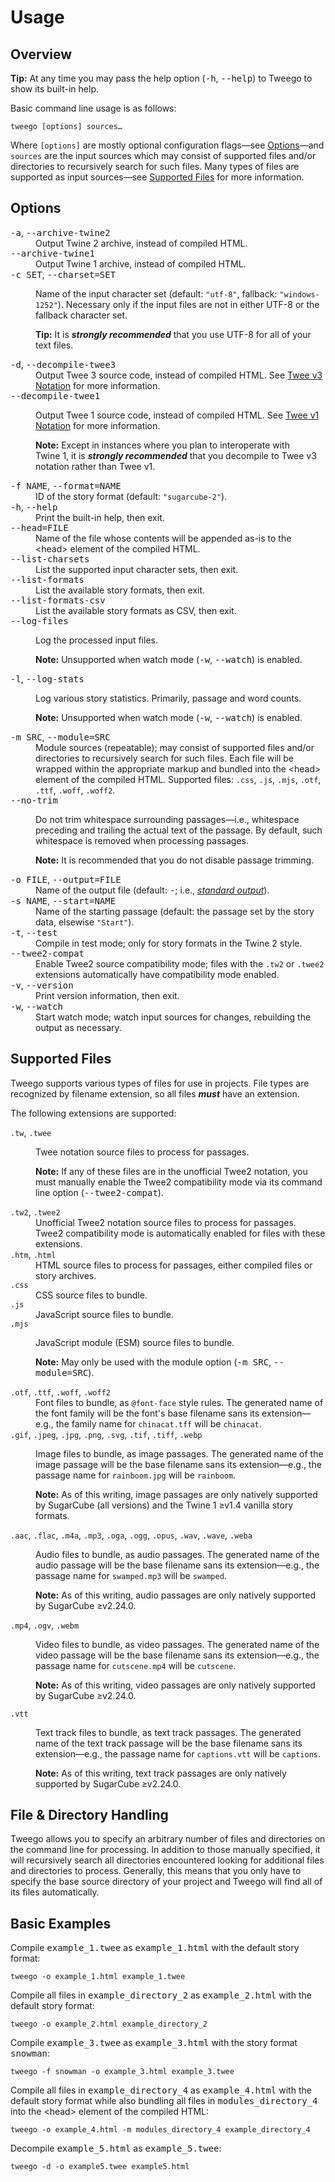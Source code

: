 <!-- ***********************************************************************************************
	Usage
************************************************************************************************ -->
<h1 id="usage">Usage</h1>


<!-- ***************************************************************************
	Overview
**************************************************************************** -->
<span id="usage-overview"></span>
## Overview

<p class="tip" role="note"><b>Tip:</b>
At any time you may pass the help option (<kbd>-h</kbd>, <kbd>--help</kbd>) to Tweego to show its built-in help.
</p>

Basic command line usage is as follows:

```
tweego [options] sources…
```

Where <code>[options]</code> are mostly optional configuration flags—see [Options](#usage-options)—and <code>sources</code> are the input sources which may consist of supported files and/or directories to recursively search for such files.  Many types of files are supported as input sources—see [Supported Files](#usage-supported-files) for more information.


<!-- ***************************************************************************
	Options
**************************************************************************** -->
<span id="usage-options"></span>
## Options

<dl>
<dt><kbd>-a</kbd>, <kbd>--archive-twine2</kbd></dt><dd>Output Twine&nbsp;2 archive, instead of compiled HTML.</dd>
<dt><kbd>--archive-twine1</kbd></dt><dd>Output Twine&nbsp;1 archive, instead of compiled HTML.</dd>
<dt><kbd>-c SET</kbd>, <kbd>--charset=SET</kbd></dt>
<dd>
	<p>Name of the input character set (default: <code>"utf-8"</code>, fallback: <code>"windows-1252"</code>).  Necessary only if the input files are not in either UTF-8 or the fallback character set.</p>
	<p class="tip" role="note"><b>Tip:</b> It is <strong><em>strongly recommended</em></strong> that you use UTF-8 for all of your text files.</p>
</dd>
<dt><kbd>-d</kbd>, <kbd>--decompile-twee3</kbd></dt><dd>Output Twee 3 source code, instead of compiled HTML.  See <a href="#twee-notation-tweev3">Twee&nbsp;v3 Notation</a> for more information.</dd>
<dt><kbd>--decompile-twee1</kbd></dt>
<dd>
	<p>Output Twee 1 source code, instead of compiled HTML.  See <a href="#twee-notation-tweev1">Twee&nbsp;v1 Notation</a> for more information.</p>
	<p role="note"><b>Note:</b> Except in instances where you plan to interoperate with Twine&nbsp;1, it is <strong><em>strongly recommended</em></strong> that you decompile to Twee&nbsp;v3 notation rather than Twee&nbsp;v1.</p>
</dd>
<dt><kbd>-f NAME</kbd>, <kbd>--format=NAME</kbd></dt><dd>ID of the story format (default: <code>"sugarcube-2"</code>).</dd>
<dt><kbd>-h</kbd>, <kbd>--help</kbd></dt><dd>Print the built-in help, then exit.</dd>
<dt><kbd>--head=FILE</kbd></dt><dd>Name of the file whose contents will be appended as-is to the &lt;head&gt; element of the compiled HTML.</dd>
<dt><kbd>--list-charsets</kbd></dt><dd>List the supported input character sets, then exit.</dd>
<dt><kbd>--list-formats</kbd></dt><dd>List the available story formats, then exit.</dd>
<dt><kbd>--list-formats-csv</kbd></dt><dd>List the available story formats as CSV, then exit.</dd>
<dt><kbd>--log-files</kbd></dt>
<dd>
	<p>Log the processed input files.</p>
	<p role="note"><b>Note:</b> Unsupported when watch mode (<kbd>-w</kbd>, <kbd>--watch</kbd>) is enabled.</p>
</dd>
<dt><kbd>-l</kbd>, <kbd>--log-stats</kbd></dt>
<dd>
	<p>Log various story statistics.  Primarily, passage and word counts.</p>
	<p role="note"><b>Note:</b> Unsupported when watch mode (<kbd>-w</kbd>, <kbd>--watch</kbd>) is enabled.</p>
</dd>
<dt><kbd>-m SRC</kbd>, <kbd>--module=SRC</kbd></dt><dd>Module sources (repeatable); may consist of supported files and/or directories to recursively search for such files.  Each file will be wrapped within the appropriate markup and bundled into the &lt;head&gt; element of the compiled HTML.  Supported files: <code>.css</code>, <code>.js</code>, <code>.mjs</code>, <code>.otf</code>, <code>.ttf</code>, <code>.woff</code>, <code>.woff2</code>.</dd>
<dt><kbd>--no-trim</kbd></dt><dd>
	<p>Do not trim whitespace surrounding passages—i.e., whitespace preceding and trailing the actual text of the passage.  By default, such whitespace is removed when processing passages.</p>
	<p role="note"><b>Note:</b> It is recommended that you do not disable passage trimming.</p>
</dd>
<dt><kbd>-o FILE</kbd>, <kbd>--output=FILE</kbd></dt><dd>Name of the output file (default: <kbd>-</kbd>; i.e., <a href="https://en.wikipedia.org/wiki/Standard_streams" target="&#95;blank"><i>standard output</i></a>).</dd>
<dt><kbd>-s NAME</kbd>, <kbd>--start=NAME</kbd></dt><dd>Name of the starting passage (default: the passage set by the story data, elsewise <code>"Start"</code>).</dd>
<dt><kbd>-t</kbd>, <kbd>--test</kbd></dt><dd>Compile in test mode; only for story formats in the Twine&nbsp;2 style.</dd>
<dt><kbd>--twee2-compat</kbd></dt><dd>Enable Twee2 source compatibility mode; files with the <code>.tw2</code> or <code>.twee2</code> extensions automatically have compatibility mode enabled.</dd>
<dt><kbd>-v</kbd>, <kbd>--version</kbd></dt><dd>Print version information, then exit.</dd>
<dt><kbd>-w</kbd>, <kbd>--watch</kbd></dt><dd>Start watch mode; watch input sources for changes, rebuilding the output as necessary.</dd>
</dl>


<!-- ***************************************************************************
	Supported Files
**************************************************************************** -->
<span id="usage-supported-files"></span>
## Supported Files

Tweego supports various types of files for use in projects.  File types are recognized by filename extension, so all files ***must*** have an extension.

The following extensions are supported:

<dl>
<dt><code>.tw</code>, <code>.twee</code></dt>
<dd>
	<p>Twee notation source files to process for passages.</p>
	<p role="note"><b>Note:</b>
	If any of these files are in the unofficial Twee2 notation, you must manually enable the Twee2 compatibility mode via its command line option (<kbd>--twee2-compat</kbd>).
	</p>
</dd>
<dt><code>.tw2</code>, <code>.twee2</code></dt>
<dd>Unofficial Twee2 notation source files to process for passages.  Twee2 compatibility mode is automatically enabled for files with these extensions.</dd>
<dt><code>.htm</code>, <code>.html</code></dt>
<dd>HTML source files to process for passages, either compiled files or story archives.</dd>
<dt><code>.css</code></dt>
<dd>CSS source files to bundle.</dd>
<dt><code>.js</code></dt>
<dd>JavaScript source files to bundle.</dd>
<dt><code>.mjs</code></dt>
<dd>
	<p>JavaScript module (ESM) source files to bundle.</p>
	<p role="note"><b>Note:</b>
	May only be used with the module option (<kbd>-m SRC</kbd>, <kbd>--module=SRC</kbd>).
	</p>
</dd>
<dt><code>.otf</code>, <code>.ttf</code>, <code>.woff</code>, <code>.woff2</code></dt>
<dd>Font files to bundle, as <code>@font-face</code> style rules.  The generated name of the font family will be the font's base filename sans its extension—e.g., the family name for <code>chinacat.tff</code> will be <code>chinacat</code>.</dd>
<dt><code>.gif</code>, <code>.jpeg</code>, <code>.jpg</code>, <code>.png</code>, <code>.svg</code>, <code>.tif</code>, <code>.tiff</code>, <code>.webp</code></dt>
<dd>
	<p>Image files to bundle, as image passages.  The generated name of the image passage will be the base filename sans its extension—e.g., the passage name for <code>rainboom.jpg</code> will be <code>rainboom</code>.</p>
	<p role="note"><b>Note:</b>
	As of this writing, image passages are only natively supported by SugarCube (all versions) and the Twine&nbsp;1 ≥v1.4 vanilla story formats.
	</p>
</dd>
<dt><code>.aac</code>, <code>.flac</code>, <code>.m4a</code>, <code>.mp3</code>, <code>.oga</code>, <code>.ogg</code>, <code>.opus</code>, <code>.wav</code>, <code>.wave</code>, <code>.weba</code></dt>
<dd>
	<p>Audio files to bundle, as audio passages.  The generated name of the audio passage will be the base filename sans its extension—e.g., the passage name for <code>swamped.mp3</code> will be <code>swamped</code>.</p>
	<p role="note"><b>Note:</b>
	As of this writing, audio passages are only natively supported by SugarCube ≥v2.24.0.
	</p>
</dd>
<dt><code>.mp4</code>, <code>.ogv</code>, <code>.webm</code></dt>
<dd>
	<p>Video files to bundle, as video passages.  The generated name of the video passage will be the base filename sans its extension—e.g., the passage name for <code>cutscene.mp4</code> will be <code>cutscene</code>.</p>
	<p role="note"><b>Note:</b>
	As of this writing, video passages are only natively supported by SugarCube ≥v2.24.0.
	</p>
</dd>
<dt><code>.vtt</code></dt>
<dd>
	<p>Text track files to bundle, as text track passages.  The generated name of the text track passage will be the base filename sans its extension—e.g., the passage name for <code>captions.vtt</code> will be <code>captions</code>.</p>
	<p role="note"><b>Note:</b>
	As of this writing, text track passages are only natively supported by SugarCube ≥v2.24.0.
	</p>
</dd>
</dl>


<!-- ***************************************************************************
	File & Directory Handling
**************************************************************************** -->
<span id="usage-file-and-directory-handling"></span>
## File &amp; Directory Handling

Tweego allows you to specify an arbitrary number of files and directories on the command line for processing.  In addition to those manually specified, it will recursively search all directories encountered looking for additional files and directories to process.  Generally, this means that you only have to specify the base source directory of your project and Tweego will find all of its files automatically.


<!-- ***************************************************************************
	Basic Examples
**************************************************************************** -->
<span id="usage-basic-examples"></span>
## Basic Examples

Compile <kbd>example_1.twee</kbd> as <kbd>example_1.html</kbd> with the default story format:

```
tweego -o example_1.html example_1.twee
```

Compile all files in <kbd>example_directory_2</kbd> as <kbd>example_2.html</kbd> with the default story format:

```
tweego -o example_2.html example_directory_2
```

Compile <kbd>example_3.twee</kbd> as <kbd>example_3.html</kbd> with the story format <kbd>snowman</kbd>:

```
tweego -f snowman -o example_3.html example_3.twee
```

Compile all files in <kbd>example_directory_4</kbd> as <kbd>example_4.html</kbd> with the default story format while also bundling all files in <kbd>modules_directory_4</kbd> into the &lt;head&gt; element of the compiled HTML:

```
tweego -o example_4.html -m modules_directory_4 example_directory_4
```

Decompile <kbd>example_5.html</kbd> as <kbd>example_5.twee</kbd>:

```
tweego -d -o example5.twee example5.html
```
